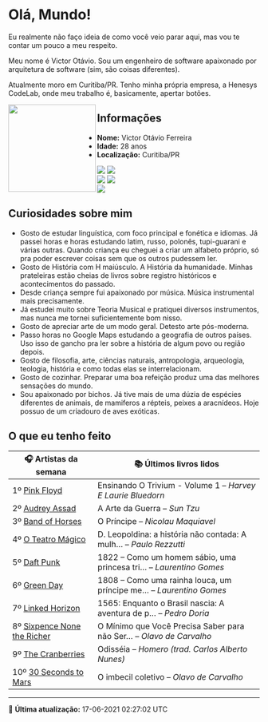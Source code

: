 # Olá, Mundo!

Eu realmente não faço ideia de como você veio parar aqui, mas vou te contar um pouco a meu respeito.

Meu nome é Victor Otávio. Sou um engenheiro de software apaixonado por arquitetura de software (sim, são coisas diferentes).

Atualmente moro em Curitiba/PR. Tenho minha própria empresa, a Henesys CodeLab, onde meu trabalho é, basicamente, apertar botões.

<img align="left" src="https://github.com/vctrtvfrrr/vctrtvfrrr/raw/master/octocat.png" alt="" width="175" />

## Informações

- **Nome:** Victor Otávio Ferreira
- **Idade:** 28 anos
- **Localização:** Curitiba/PR

[![](https://img.shields.io/badge/LinkedIn-victorotavio-blue)](https://www.linkedin.com/in/victorotavio/) [![](https://img.shields.io/badge/Twitter-@vctrtvfrrr-blue)](https://twitter.com/vctrtvfrrr)  
[![](https://img.shields.io/badge/GitHub-vctrtvfrrr-24292e)](https://github.com/vctrtvfrrr) [![](https://img.shields.io/badge/GitLab-vctrtvfrrr-ec5d16)](https://gitlab.com/vctrtvfrrr)  
[![](https://img.shields.io/badge/Email-victor@otavioferreira.com.br-red)](mailto:victor@otavioferreira.com.br)  

## Curiosidades sobre mim

-   Gosto de estudar linguística, com foco principal e fonética e idiomas. Já passei horas e horas estudando latim, russo, polonês, tupi-guarani e várias outras. Quando criança eu cheguei a criar um alfabeto próprio, só pra poder escrever coisas sem que os outros pudessem ler.
-   Gosto de História com H maiúsculo. A História da humanidade. Minhas prateleiras estão cheias de livros sobre registro históricos e acontecimentos do passado.
-   Desde criança sempre fui apaixonado por música. Música instrumental mais precisamente.
-   Já estudei muito sobre Teoria Musical e pratiquei diversos instrumentos, mas nunca me tornei suficientemente bom nisso.
-   Gosto de apreciar arte de um modo geral. Detesto arte pós-moderna.
-   Passo horas no Google Maps estudando a geografia de outros países. Uso isso de gancho pra ler sobre a história de algum povo ou região depois.
-   Gosto de filosofia, arte, ciências naturais, antropologia, arqueologia, teologia, história e como todas elas se interrelacionam.
-   Gosto de cozinhar. Preparar uma boa refeição produz uma das melhores sensações do mundo.
-   Sou apaixonado por bichos. Já tive mais de uma dúzia de espécies diferentes de animais, de mamiferos a répteis, peixes a aracnídeos. Hoje possuo de um criadouro de aves exóticas.


## O que eu tenho feito

|                               🎧 Artistas da semana                               |                      📚 Últimos livros lidos                      |
|-----------------------------------------------------------------------------------|-------------------------------------------------------------------|
| 1º [Pink Floyd](https://www.last.fm/music/Pink+Floyd)                             | Ensinando O Trivium - Volume 1	–	_Harvey E Laurie Bluedorn_         |
| 2º [Audrey Assad](https://www.last.fm/music/Audrey+Assad)                         | A Arte da Guerra	–	_Sun Tzu_                                        |
| 3º [Band of Horses](https://www.last.fm/music/Band+of+Horses)                     | O Príncipe	–	_Nicolau Maquiavel_                                    |
| 4º [O Teatro Mágico](https://www.last.fm/music/O+Teatro+M%C3%A1gico)              | D. Leopoldina: a história não contada: A mulh…	–	_Paulo Rezzutti_   |
| 5º [Daft Punk](https://www.last.fm/music/Daft+Punk)                               | 1822 – Como um homem sábio, uma princesa tri…	–	_Laurentino Gomes_  |
| 6º [Green Day](https://www.last.fm/music/Green+Day)                               | 1808 – Como uma rainha louca, um príncipe me…	–	_Laurentino Gomes_  |
| 7º [Linked Horizon](https://www.last.fm/music/Linked+Horizon)                     | 1565: Enquanto o Brasil nascia: A aventura de p…	–	_Pedro Doria_    |
| 8º [Sixpence None the Richer](https://www.last.fm/music/Sixpence+None+the+Richer) | O Mínimo que Você Precisa Saber para não Ser…	–	_Olavo de Carvalho_ |
| 9º [The Cranberries](https://www.last.fm/music/The+Cranberries)                   | Odisséia	–	_Homero (trad. Carlos Alberto Nunes)_                    |
| 10º [30 Seconds to Mars](https://www.last.fm/music/30+Seconds+to+Mars)            | O imbecil coletivo	–	_Olavo de Carvalho_                            |


---

🚀 **Última atualização:** 17-06-2021 02:27:02 UTC